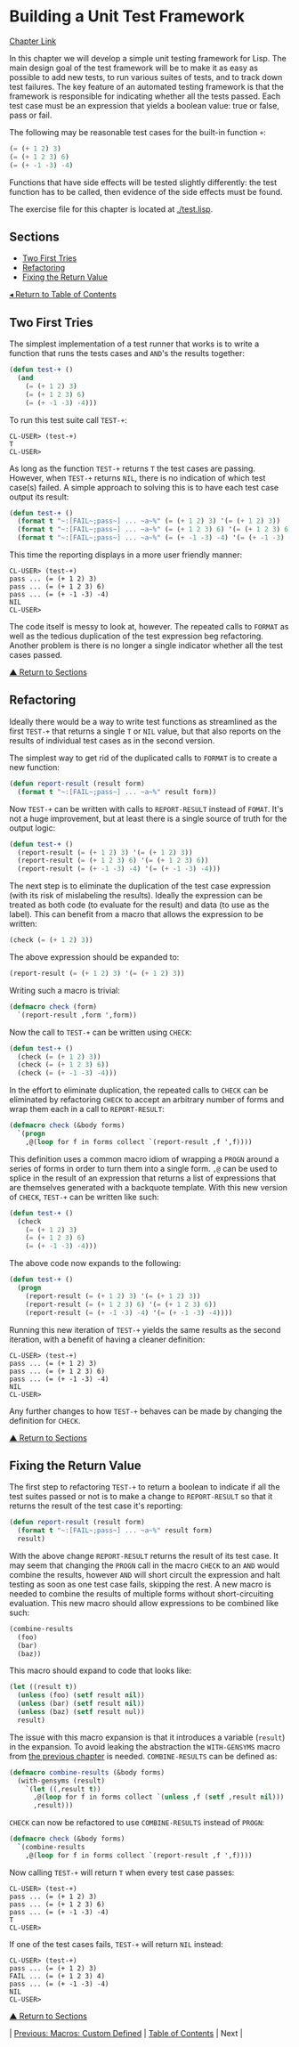# Building a Unit Test Framework
[Chapter Link](http://www.gigamonkeys.com/book/practical-building-a-unit-test-framework.html)

In this chapter we will develop a simple unit testing framework for Lisp. The main design goal of the test framework will be to make it as easy as possible to add new tests, to run various suites of tests, and to track down test failures. The key feature of an automated testing framework is that the framework is responsible for indicating whether all the tests passed. Each test case must be an expression that yields a boolean value: true or false, pass or fail.

The following may be reasonable test cases for the built-in function `+`:
```lisp
(= (+ 1 2) 3)
(= (+ 1 2 3) 6)
(= (+ -1 -3) -4)
```

Functions that have side effects will be tested slightly differently: the test function has to be called, then evidence of the side effects must be found.

The exercise file for this chapter is located at [./test.lisp](./test.lisp).

## Sections
* [Two First Tries](#two-first-tries)
* [Refactoring](#refactoring)
* [Fixing the Return Value](#fixing-the-return-value)

[◂ Return to Table of Contents](../README.md)

## Two First Tries
The simplest implementation of a test runner that works is to write a function that runs the tests cases and `AND`'s the results together:
```lisp
(defun test-+ ()
  (and
    (= (+ 1 2) 3)
    (= (+ 1 2 3) 6)
    (= (+ -1 -3) -4)))
```

To run this test suite call `TEST-+`:
```console
CL-USER> (test-+) 
T
CL-USER> 
```

As long as the function `TEST-+` returns `T` the test cases are passing. However, when `TEST-+` returns `NIL`, there is no indication of which test case(s) failed. A simple approach to solving this is to have each test case output its result:
```lisp
(defun test-+ ()
  (format t "~:[FAIL~;pass~] ... ~a~%" (= (+ 1 2) 3) '(= (+ 1 2) 3))
  (format t "~:[FAIL~;pass~] ... ~a~%" (= (+ 1 2 3) 6) '(= (+ 1 2 3) 6))
  (format t "~:[FAIL~;pass~] ... ~a~%" (= (+ -1 -3) -4) '(= (+ -1 -3) -4)))
```

This time the reporting displays in a more user friendly manner:
```console
CL-USER> (test-+) 
pass ... (= (+ 1 2) 3)
pass ... (= (+ 1 2 3) 6)
pass ... (= (+ -1 -3) -4)
NIL
CL-USER> 
```

The code itself is messy to look at, however. The repeated calls to `FORMAT` as well as the tedious duplication of the test expression beg refactoring. Another problem is there is no longer a single indicator whether all the test cases passed.

[▲ Return to Sections](#sections)

## Refactoring
Ideally there would be a way to write test functions as streamlined as the first `TEST-+` that returns a single `T` or `NIL` value, but that also reports on the results of individual test cases as in the second version.

The simplest way to get rid of the duplicated calls to `FORMAT` is to create a new function:
```lisp
(defun report-result (result form)
  (format t "~:[FAIL~;pass~] ... ~a~%" result form))
```

Now `TEST-+` can be written with calls to `REPORT-RESULT` instead of `FOMAT`. It's not a huge improvement, but at least there is a single source of truth for the output logic:
```lisp
(defun test-+ ()
  (report-result (= (+ 1 2) 3) '(= (+ 1 2) 3))
  (report-result (= (+ 1 2 3) 6) '(= (+ 1 2 3) 6))
  (report-result (= (+ -1 -3) -4) '(= (+ -1 -3) -4)))
```

The next step is to eliminate the duplication of the test case expression (with its risk of mislabeling the results). Ideally the expression can be treated as both code (to evaluate for the result) and data (to use as the label). This can benefit from a macro that allows the expression to be written:
```lisp
(check (= (+ 1 2) 3))
```

The above expression should be expanded to:
```lisp
(report-result (= (+ 1 2) 3) '(= (+ 1 2) 3))
```

Writing such a macro is trivial:
```lisp
(defmacro check (form)
  `(report-result ,form ',form))
```

Now the call to `TEST-+` can be written using `CHECK`:
```lisp
(defun test-+ ()
  (check (= (+ 1 2) 3))
  (check (= (+ 1 2 3) 6))
  (check (= (+ -1 -3) -4)))
```

In the effort to eliminate duplication, the repeated calls to `CHECK` can be eliminated by refactoring `CHECK` to accept an arbitrary number of forms and wrap them each in a call to `REPORT-RESULT`:
```lisp
(defmacro check (&body forms)
  `(progn
    ,@(loop for f in forms collect `(report-result ,f ',f))))
```

This definition uses a common macro idiom of wrapping a `PROGN` around a series of forms in order to turn them into a single form. `,@` can be used to splice in the result of an expression that returns a list of expressions that are themselves generated with a backquote template. With this new version of `CHECK`, `TEST-+` can be written like such:
```lisp
(defun test-+ ()
  (check
    (= (+ 1 2) 3)
    (= (+ 1 2 3) 6)
    (= (+ -1 -3) -4)))
```

The above code now expands to the following:
```lisp
(defun test-+ ()
  (progn
    (report-result (= (+ 1 2) 3) '(= (+ 1 2) 3))
    (report-result (= (+ 1 2 3) 6) '(= (+ 1 2 3) 6))
    (report-result (= (+ -1 -3) -4) '(= (+ -1 -3) -4))))
```

Running this new iteration of `TEST-+` yields the same results as the second iteration, with a benefit of having a cleaner definition:
```console
CL-USER> (test-+) 
pass ... (= (+ 1 2) 3)
pass ... (= (+ 1 2 3) 6)
pass ... (= (+ -1 -3) -4)
NIL
CL-USER> 
```

Any further changes to how `TEST-+` behaves can be made by changing the definition for `CHECK`.

[▲ Return to Sections](#sections)

## Fixing the Return Value
The first step to refactoring `TEST-+` to return a boolean to indicate if all the test suites passed or not is to make a change to `REPORT-RESULT` so that it returns the result of the test case it's reporting:
```lisp
(defun report-result (result form)
  (format t "~:[FAIL~;pass~] ... ~a~%" result form)
  result)
```

With the above change `REPORT-RESULT` returns the result of its test case. It may seem that changing the `PROGN` call in the macro `CHECK` to an `AND` would combine the results, however `AND` will short circult the expression and halt testing as soon as one test case fails, skipping the rest. A new macro is needed to combine the results of multiple forms without short-circuiting evaluation. This new macro should allow expressions to be combined like such:
```lisp
(combine-results
  (foo)
  (bar)
  (baz))
```

This macro should expand to code that looks like:
```lisp
(let ((result t))
  (unless (foo) (setf result nil))
  (unless (bar) (setf result nil))
  (unless (baz) (setf result nul))
  result)
```

The issue with this macro expansion is that it introduces a variable (`result`) in the expansion. To avoid leaking the abstraction the `WITH-GENSYMS` macro from [the previous chapter](../08/README.md#macro-writing-macros) is needed. `COMBINE-RESULTS` can be defined as:
```lisp
(defmacro combine-results (&body forms)
  (with-gensyms (result)
    `(let ((,result t))
      ,@(loop for f in forms collect `(unless ,f (setf ,result nil)))
      ,result)))
```

`CHECK` can now be refactored to use `COMBINE-RESULTS` instead of `PROGN`:
```lisp
(defmacro check (&body forms)
  `(combine-results
    ,@(loop for f in forms collect `(report-result ,f ',f))))
```

Now calling `TEST-+` will return `T` when every test case passes:
```console
CL-USER> (test-+) 
pass ... (= (+ 1 2) 3)
pass ... (= (+ 1 2 3) 6)
pass ... (= (+ -1 -3) -4)
T
CL-USER> 
```

If one of the test cases fails, `TEST-+` will return `NIL` instead:
```console
CL-USER> (test-+) 
pass ... (= (+ 1 2) 3)
FAIL ... (= (+ 1 2 3) 4)
pass ... (= (+ -1 -3) -4)
NIL
CL-USER> 
```

[▲ Return to Sections](#sections)

| [Previous: Macros: Custom Defined](../08/README.md) | [Table of Contents](../README.md#notes) | Next |
